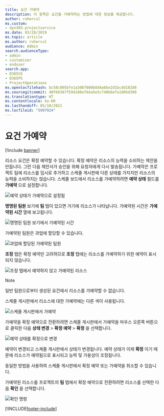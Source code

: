 ```yaml
---
title: 요건 가예약
description: 이 항목은 요건을 가예약하는 방법에 대한 정보를 제공합니다.
author: ruhercul
ms.custom:
- dyn365-projectservice
ms.date: 03/28/2019
ms.topic: article
ms.author: ruhercul
audience: Admin
search.audienceType:
- admin
- customizer
- enduser
search.app:
- D365CE
- D365PS
- ProjectOperations
ms.openlocfilehash: bc58c805bfe1a3087600b8d4a6be2d1bcdd18188
ms.sourcegitcommit: 40f68387f594180af64a5e5c748b6efa188bd300
ms.translationtype: HT
ms.contentlocale: ko-KR
ms.lasthandoff: 05/10/2021
ms.locfileid: "5997924"
---
```

# <a name="soft-book-requirements"></a>요건 가예약

[!include [banner](../includes/psa-now-project-operations.md)]

리소스 요건은 확정 예약할 수 있습니다. 확정 예약은 리소스의 능력을 소비하는 제안을 만듭니다. 그런 다음 제안서가 승인을 위해 요청자에게 다시 발송됩니다. 가예약은 프로젝트 팀에 리소스를 임시로 추가하고 스케줄 게시판에 다른 상태를 가지지만 리소스의 능력을 소비하지는 않습니다. 스케줄 보드에서 리소스를 가예약하려면 **예약 상태** 필드를 **가예약** 으로 설정합니다.

![예약 상태가 가예약으로 설정됨](media/Resource-Management-image77.png)

**명명된 팀원** 보기에 **팀** 탭이 있으면 거기에 리소스가 나타납니다. 가예약된 시간은 **가예약된 시간** 열에 보고됩니다.

![명명된 팀원 보기에서 가예약된 시간](media/Resource-Management-image78.png)

가예약된 팀원은 과업에 할당할 수 있습니다.

![과업에 할당된 가예약된 팀원](media/Resource-Management-image79.png)

**조정** 탭은 확정 예약만 고려하므로 **조정** 탭에는 리소스를 가예약하기 위한 예약이 표시되지 않습니다.

![조정 탭에서 예약하지 않고 가예약된 리소스](media/Resource-Management-image80.png)

> [!NOTE]
> 일반 팀원으로부터 생성된 요건에서 리소스를 가예약할 수 없습니다.

스케줄 게시판에서 리소스에 대한 가예약에는 다른 색이 사용됩니다.

![스케줄 게시판에서 가예약](media/Resource-Management-image81.png)

가예약을 확정 예약으로 전환하려면 스케줄 게시판에서 가예약을 마우스 오른쪽 버튼으로 클릭한 다음 **상태 변경** \> **확정 예약** \> **확정** 을 선택합니다.

![예약 상태를 확정으로 변경](media/Resource-Management-image82.png)

예약이 변경되고 스케줄 게시판에서 상태가 변경됩니다. 예약 상태가 이제 **확정** 이기 때문에 리소스가 예약됨으로 표시되고 능력 및 가용성이 조정됩니다.

동일한 방법을 사용하여 스케줄 게시판에서 확정 예약 또는 가예약을 취소할 수 있습니다.

가예약된 리소스를 프로젝트의 **팀** 탭에서 확정 예약으로 전환하려면 리소스를 선택한 다음 **확인** 을 선택합니다.

![확인 명령](media/Resource-Management-image83.png)


[!INCLUDE[footer-include](../includes/footer-banner.md)]